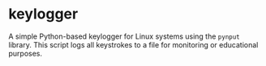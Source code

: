 # keylogger
A simple Python-based keylogger for Linux systems using the `pynput` library. This script logs all keystrokes to a file for monitoring or educational purposes.
